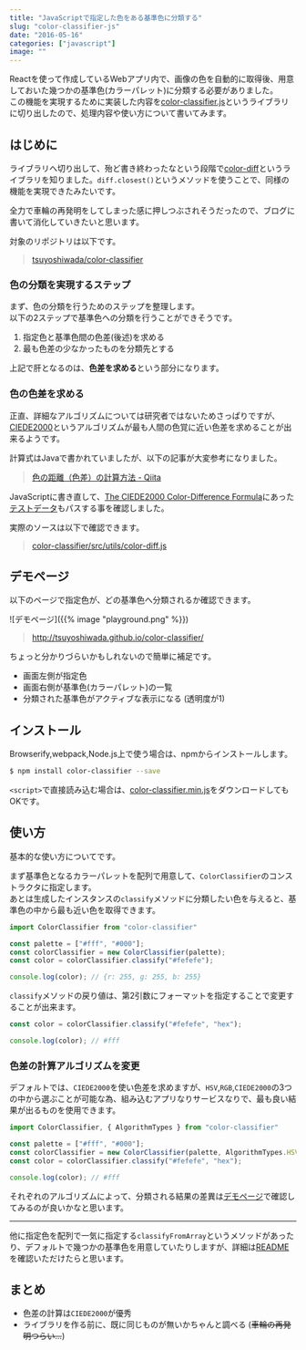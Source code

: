 ```yaml
---
title: "JavaScriptで指定した色をある基準色に分類する"
slug: "color-classifier-js"
date: "2016-05-16"
categories: ["javascript"]
image: ""
---
```


Reactを使って作成しているWebアプリ内で、画像の色を自動的に取得後、用意しておいた幾つかの基準色(カラーパレット)に分類する必要がありました。  
この機能を実現するために実装した内容を[color-classifier.js](https://github.com/tsuyoshiwada/color-classifier)というライブラリに切り出したので、処理内容や使い方について書いてみます。


## はじめに

ライブラリへ切り出して、殆ど書き終わったなという段階で[color-diff](https://github.com/markusn/color-diff)というライブラリを知りました。`diff.closest()`というメソッドを使うことで、同様の機能を実現できたみたいです。

全力で車輪の再発明をしてしまった感に押しつぶされそうだったので、ブログに書いて消化していきたいと思います。

対象のリポジトリは以下です。

> [tsuyoshiwada/color-classifier](https://github.com/tsuyoshiwada/color-classifier)


### 色の分類を実現するステップ

まず、色の分類を行うためのステップを整理します。  
以下の2ステップで基準色への分類を行うことができそうです。

1. 指定色と基準色間の色差(後述)を求める
2. 最も色差の少なかったものを分類先とする

上記で肝となるのは、**色差を求める**という部分になります。


### 色の色差を求める

正直、詳細なアルゴリズムについては研究者ではないためさっぱりですが、[CIEDE2000](https://en.wikipedia.org/wiki/Color_difference#CIEDE2000)というアルゴリズムが最も人間の色覚に近い色差を求めることが出来るようです。

計算式はJavaで書かれていましたが、以下の記事が大変参考になりました。

> [色の距離（色差）の計算方法 - Qiita](http://qiita.com/shinido/items/2904fa1e9a6c78650b93)

JavaScriptに書き直して、[The CIEDE2000 Color-Difference Formula](http://www.ece.rochester.edu/~gsharma/ciede2000/)にあった[テストデータ](http://www.ece.rochester.edu/~gsharma/ciede2000/dataNprograms/ciede2000testdata.txt)もパスする事を確認しました。

実際のソースは以下で確認できます。

> [color-classifier/src/utils/color-diff.js](https://github.com/tsuyoshiwada/color-classifier/blob/master/src/utils/color-diff.js)



## デモページ

以下のページで指定色が、どの基準色へ分類されるか確認できます。

![デモページ]({{% image "playground.png" %}})

> http://tsuyoshiwada.github.io/color-classifier/

ちょっと分かりづらいかもしれないので簡単に補足です。

* 画面左側が指定色
* 画面右側が基準色(カラーパレット)の一覧
* 分類された基準色がアクティブな表示になる (透明度が1)


## インストール

Browserify,webpack,Node.js上で使う場合は、npmからインストールします。

```bash
$ npm install color-classifier --save
```

`<script>`で直接読み込む場合は、[color-classifier.min.js](https://raw.githubusercontent.com/tsuyoshiwada/color-classifier/master/color-classifier.min.js)をダウンロードしてもOKです。



## 使い方

基本的な使い方についてです。

まず基準色となるカラーパレットを配列で用意して、`ColorClassifier`のコンストラクタに指定します。  
あとは生成したインスタンスの`classify`メソッドに分類したい色を与えると、基準色の中から最も近い色を取得できます。

```javascript
import ColorClassifier from "color-classifier"

const palette = ["#fff", "#000"];
const colorClassifier = new ColorClassifier(palette);
const color = colorClassifier.classify("#fefefe");

console.log(color); // {r: 255, g: 255, b: 255}
```

`classify`メソッドの戻り値は、第2引数にフォーマットを指定することで変更することが出来ます。


```javascript
const color = colorClassifier.classify("#fefefe", "hex");

console.log(color); // #fff
```



### 色差の計算アルゴリズムを変更

デフォルトでは、`CIEDE2000`を使い色差を求めますが、`HSV`,`RGB`,`CIEDE2000`の3つの中から選ぶことが可能な為、組み込むアプリなりサービスなりで、最も良い結果が出るものを使用できます。

```javascript
import ColorClassifier, { AlgorithmTypes } from "color-classifier"

const palette = ["#fff", "#000"];
const colorClassifier = new ColorClassifier(palette, AlgorithmTypes.HSV);
const color = colorClassifier.classify("#fefefe", "hex");

console.log(color); // #fff
```

それぞれのアルゴリズムによって、分類される結果の差異は[デモページ](http://tsuyoshiwada.github.io/color-classifier/)で確認してみるのが良いかなと思います。

---

他に指定色を配列で一気に指定する`classifyFromArray`というメソッドがあったり、デフォルトで幾つかの基準色を用意していたりしますが、詳細は[README](https://github.com/tsuyoshiwada/color-classifier)を確認いただけたらと思います。



## まとめ

* 色差の計算は`CIEDE2000`が優秀
* ライブラリを作る前に、既に同じものが無いかちゃんと調べる (~~車輪の再発明つらい...~~)
